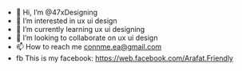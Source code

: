 - 👋 Hi, I’m @47xDesigning
- 👀 I’m interested in ux ui design
- 🌱 I’m currently learning ux ui designing
- 💞️ I’m looking to collaborate on ux ui design
- 📫 How to reach me connme.ea@gmail.com
- fb This is my facebook: https://web.facebook.com/Arafat.Friendly

<!---
47xDesigning/47xDesigning is a ✨ special ✨ repository because its `README.md` (this file) appears on your GitHub profile.
You can click the Preview link to take a look at your changes.
--->
